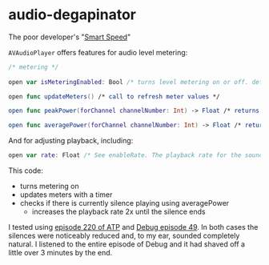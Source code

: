 # audio-degapinator

The poor developer's "[Smart Speed](http://overcast.fm)"

`AVAudioPlayer` offers features for audio level metering:

```swift
/* metering */
    
open var isMeteringEnabled: Bool /* turns level metering on or off. default is off. */

open func updateMeters() /* call to refresh meter values */

open func peakPower(forChannel channelNumber: Int) -> Float /* returns peak power in decibels for a given channel */

open func averagePower(forChannel channelNumber: Int) -> Float /* returns average power in decibels for a given channel */
```

And for adjusting playback, including:

```swift
open var rate: Float /* See enableRate. The playback rate for the sound. 1.0 is normal, 0.5 is half speed, 2.0 is double speed. */
```

This code:

* turns metering on
* updates meters with a timer
* checks if there is currently silence playing using averagePower
    * increases the playback rate 2x until the silence ends

I tested using [episode 220 of ATP](http://atp.fm/episodes/220) and [Debug episode 49](http://www.imore.com/debug-49-siracusa-round-2). In both cases the silences were noticeably reduced and, to my ear, sounded completely natural. I listened to the entire episode of Debug and it had shaved off a little over 3 minutes by the end.
